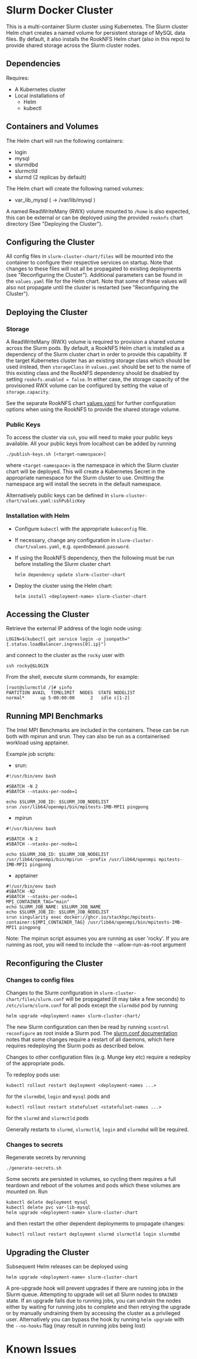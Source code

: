 # Slurm Docker Cluster

This is a multi-container Slurm cluster using Kubernetes. The Slurm cluster Helm chart creates a named volume for persistent storage of MySQL data files. By default, it also installs the
RookNFS Helm chart (also in this repo) to provide shared storage across the Slurm cluster nodes.

## Dependencies

Requires:

* A Kubernetes cluster
* Local installations of
  * Helm
  * kubectl

## Containers and Volumes

The Helm chart will run the following containers:

* login
* mysql
* slurmdbd
* slurmctld
* slurmd (2 replicas by default)

The Helm chart will create the following named volumes:

* var_lib_mysql     ( -> /var/lib/mysql )

A named ReadWriteMany (RWX) volume mounted to `/home` is also expected, this can be external or can be deployed using the provided `rooknfs` chart directory (See "Deploying the Cluster").

## Configuring the Cluster

All config files in `slurm-cluster-chart/files` will be mounted into the container to configure their respective services on startup. Note that changes to these files will not all be propagated to existing deployments (see "Reconfiguring the Cluster"). Additional parameters can be found in the `values.yaml` file for the Helm chart. Note that some of these values will also not propagate until the cluster is restarted (see "Reconfiguring the Cluster").

## Deploying the Cluster

### Storage

A ReadWriteMany (RWX) volume is required to provision a shared volume across the Slurm pods. By default, a RookNFS Helm chart is installed as a dependency of the Slurm cluster chart in order to provide this capability. If the target Kubernetes cluster has an existing storage class which should be used instead, then `storageClass` in `values.yaml` should be set to the name of this existing class and the RookNFS dependency should be disabled by setting `rooknfs.enabled = false`. In either case, the storage capacity of the provisioned RWX volume can be configured by setting the value of `storage.capacity`.

See the separate RookNFS chart [values.yaml](./rooknfs/values.yaml) for further configuration options when using the RookNFS to provide the shared storage volume.

### Public Keys

To access the cluster via `ssh`, you will need to make your public keys available. All your public keys from localhost can be added by running

```console
./publish-keys.sh [<target-namespace>]
```
where `<target-namespace>` is the namespace in which the Slurm cluster chart will be deployed. This will create a Kubernetes Secret in the appropriate namespace for the Slurm cluster to use. Omitting the namespace arg will install the secrets in the default namespace.

Alternatively public keys can be defined in `slurm-cluster-chart/values.yaml:sshPublicKey`

### Installation with Helm

- Configure `kubectl` with the appropriate `kubeconfig` file.

- If necessary, change any configuration in `slurm-cluster-chart/values.yaml`, e.g. `openOnDemand.password`.

- If using the RookNFS dependency, then the following must be run before installing the Slurm cluster chart
  ```console
  helm dependency update slurm-cluster-chart
  ```

- Deploy the cluster using the Helm chart:
  ```console
  helm install <deployment-name> slurm-cluster-chart
  ```

## Accessing the Cluster

Retrieve the external IP address of the login node using:
```console
LOGIN=$(kubectl get service login -o jsonpath="{.status.loadBalancer.ingress[0].ip}")
```
and connect to the cluster as the `rocky` user with
```console
ssh rocky@$LOGIN
```

From the shell, execute slurm commands, for example:

```console
[root@slurmctld /]# sinfo
PARTITION AVAIL  TIMELIMIT  NODES  STATE NODELIST
normal*      up 5-00:00:00      2   idle c[1-2]
```

## Running MPI Benchmarks

The Intel MPI Benchmarks are included in the containers. These can be run both with mpirun and srun. They can also be run as a containerised workload using apptainer.

Example job scripts:
* srun:
```console
#!/usr/bin/env bash

#SBATCH -N 2
#SBATCH --ntasks-per-node=1

echo $SLURM_JOB_ID: $SLURM_JOB_NODELIST
srun /usr/lib64/openmpi/bin/mpitests-IMB-MPI1 pingpong
```
* mpirun
```console
#!/usr/bin/env bash

#SBATCH -N 2
#SBATCH --ntasks-per-node=1

echo $SLURM_JOB_ID: $SLURM_JOB_NODELIST
/usr/lib64/openmpi/bin/mpirun --prefix /usr/lib64/openmpi mpitests-IMB-MPI1 pingpong
```
* apptainer
```console
#!/usr/bin/env bash
#SBATCH -N2
#SBATCH --ntasks-per-node=1
MPI_CONTAINER_TAG="main"
echo SLURM_JOB_NAME: $SLURM_JOB_NAME
echo $SLURM_JOB_ID: $SLURM_JOB_NODELIST
srun singularity exec docker://ghcr.io/stackhpc/mpitests-container:${MPI_CONTAINER_TAG} /usr/lib64/openmpi/bin/mpitests-IMB-MPI1 pingpong
```

Note: The mpirun script assumes you are running as user 'rocky'. If you are running as root, you will need to include the --allow-run-as-root argument

## Reconfiguring the Cluster

### Changes to config files

Changes to the Slurm configuration in `slurm-cluster-chart/files/slurm.conf` will be propagated (it may take a few seconds) to `/etc/slurm/slurm.conf` for all pods except the `slurmdbd` pod by running

```console
helm upgrade <deployment-name> slurm-cluster-chart/
```

The new Slurm configuration can then be read by running `scontrol reconfigure` as root inside a Slurm pod. The [slurm.conf documentation](https://slurm.schedmd.com/slurm.conf.html) notes that some changes require a restart of all daemons, which here requires redeploying the Slurm pods as described below.

Changes to other configuration files (e.g. Munge key etc) require a redeploy of the appropriate pods.

To redeploy pods use:
```console
kubectl rollout restart deployment <deployment-names ...>
```
for the `slurmdbd`, `login` and `mysql` pods and

```
kubectl rollout restart statefulset <statefulset-names ...>
```
for the `slurmd` and `slurmctld` pods

Generally restarts to `slurmd`, `slurmctld`, `login` and `slurmdbd` will be required.

### Changes to secrets

Regenerate secrets by rerunning
```console
./generate-secrets.sh
```
Some secrets are persisted in volumes, so cycling them requires a full teardown and reboot of the volumes and pods which these volumes are mounted on. Run
```console
kubectl delete deployment mysql
kubectl delete pvc var-lib-mysql
helm upgrade <deployment-name> slurm-cluster-chart
```
and then restart the other dependent deployments to propagate changes:
```console
kubectl rollout restart deployment slurmd slurmctld login slurmdbd
```

## Upgrading the Cluster

Subsequent Helm releases can be deployed using
```console
helm upgrade <deployment-name> slurm-cluster-chart
```

A pre-upgrade hook will prevent upgrades if there are running jobs in the Slurm queue. Attempting to upgrade will set all Slurm nodes to `DRAINED` state. If an upgrade fails due to running jobs, you can undrain the nodes either by waiting for running jobs to complete and then retrying the upgrade or by manually undraining them by accessing the cluster as a privileged user. Alternatively you can bypass the hook by running `helm upgrade` with the `--no-hooks` flag (may result in running jobs being lost)

# Known Issues
